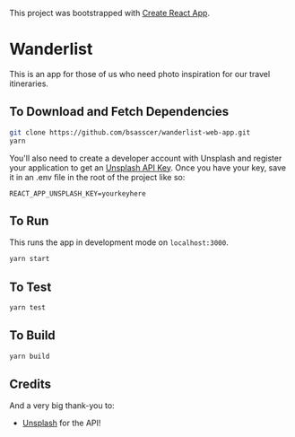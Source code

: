 This project was bootstrapped with [Create React App](https://github.com/facebookincubator/create-react-app).

Wanderlist
=============

This is an app for those of us who need photo inspiration for our travel itineraries.

## To Download and Fetch Dependencies
```bash
git clone https://github.com/bsasscer/wanderlist-web-app.git
yarn
```

You'll also need to create a developer account with Unsplash and register your application to get an [Unsplash API Key](https://unsplash.com/developers). Once you have your key, save it in an .env file in the root of the project like so:

```
REACT_APP_UNSPLASH_KEY=yourkeyhere
```

## To Run

This runs the app in development mode on `localhost:3000`.
```bash
yarn start
```

## To Test

```bash
yarn test
```

## To Build

```bash
yarn build
```

## Credits

And a very big thank-you to:

- [Unsplash](https://unsplash.com/) for the API!
